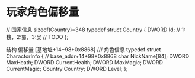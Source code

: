 # 玩家角色偏移量

// 国家信息 sizeof(Country)=348
typedef struct Country
{
	DWORD Id; // 1:魏，2:蜀，3:吴
	// TODO
};

结构 偏移量 [基地址+14+98+0x8868]
/// 角色信息
typedef struct CharactorInfo
{
	// base_addr+14+98+0x8868
	char NickName[84];
	DWORD MaxHeath;
	DWORD CurrentHealth;
	DWORD MaxMagic;
	DWORD CurrentMagic;
	Country Country;
	DWORD Level;
};
